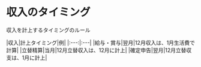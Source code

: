 収入のタイミング
===

収入を計上するタイミングのルール  

|収入|計上タイミング|例|
|:---:|:---|
|給与・賞与|翌月|12月収入は、1月生活費で計算|
|立替精算|当月|12月立替収入は、12月に計上|
|確定申告|翌月|12月立替収支は、1月に計上|
